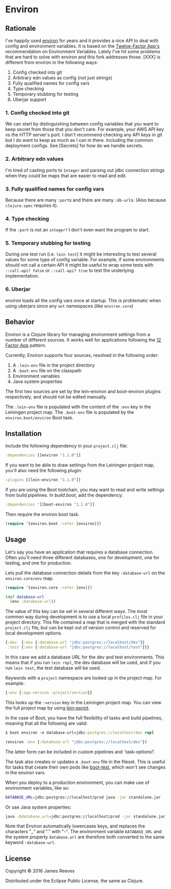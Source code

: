 # Environ

## Rationale

I've happily used [environ](http://github.com/weavejester/environ) for years and it provides
a nice API to deal with config and environment variables. It is based on the
[Twelve-Factor App's](https://12factor.net/config) recommendation on Environment Variables.
Lately I've hit some problems that are hard to solve with environ and this fork addresses those.
[XXX] is different from environ in the following ways:

1. Config checked into git
2. Arbitrary edn values as config (not just strings)
3. Fully qualified names for config vars
4. Type checking
5. Temporary stubbing for testing
6. Uberjar support

### 1. Config checked into git

We can start by distinguishing between config variables that you want to keep secret from those
that you don't care. For example, your AWS API key vs the HTTP server's port. I don't recommend
checking any API keys in git but I do want to keep as much as I can in there. Including the
common deployment configs. See [Secrets] for how do we handle secrets.

### 2. Arbitrary edn values

I'm tired of casting ports to `Integer` and parsing out jdbc connection strings when they could
be maps that are easier to read and edit.

### 3. Fully qualified names for config vars

Because there are many `:port`s and there are many `:db-url`s. (Also because `clojure.spec`
requires it).

### 4. Type checking

If the `:port` is not an `integer?` I don't even want the program to start.

### 5. Temporary stubbing for testing

During one test run (i.e. `lein test`) it might be interesting to test several values for some
type of config variable. For example, if some environments should not call a certain API it might
be useful to wrap some tests with `::call-api? false` or `::call-api? true` to test the
underlying implementation.

### 6. Uberjar

environ loads all the config vars once at startup. This is problematic when using uberjars
since any `aot` namespaces (like `environ.core`)

## Behavior

Environ is a Clojure library for managing environment settings from a
number of different sources. It works well for applications following
the [12 Factor App](http://12factor.net/) pattern.

Currently, Environ supports four sources, resolved in the following
order:

1. A `.lein-env` file in the project directory
2. A `.boot-env` file on the classpath
3. Environment variables
4. Java system properties

The first two sources are set by the lein-environ and boot-environ
plugins respectively, and should not be edited manually.

The `.lein-env` file is populated with the content of the `:env` key
in the Leiningen project map. The `.boot-env` file is populated by the
`environ.boot/environ` Boot task.


## Installation

Include the following dependency in your `project.clj` file:

```clojure
:dependencies [[environ "1.1.0"]]
```

If you want to be able to draw settings from the Leiningen project
map, you'll also need the following plugin:

```clojure
:plugins [[lein-environ "1.1.0"]]
```

If you are using the Boot toolchain, you may want to read and write
settings from build pipelines. In *build.boot*, add the dependency:

```clojure
:dependencies '[[boot-environ "1.1.0"]]
```

Then require the environ boot task.

```clojure
(require '[environ.boot :refer [environ]])
```


## Usage

Let's say you have an application that requires a database connection.
Often you'll need three different databases, one for development, one
for testing, and one for production.

Lets pull the database connection details from the key `:database-url`
on the `environ.core/env` map.

```clojure
(require '[environ.core :refer [env]])

(def database-url
  (env :database-url))
```

The value of this key can be set in several different ways. The most
common way during development is to use a local `profiles.clj` file in
your project directory. This file contained a map that is merged with
the standard `project.clj` file, but can be kept out of version
control and reserved for local development options.

```clojure
{:dev  {:env {:database-url "jdbc:postgres://localhost/dev"}}
 :test {:env {:database-url "jdbc:postgres://localhost/test"}}}
```

In this case we add a database URL for the dev and test environments.
This means that if you run `lein repl`, the dev database will be used,
and if you run `lein test`, the test database will be used.

Keywords with a `project` namespace are looked up in the project
map. For example:

```clojure
{:env {:app-version :project/version}}
```

This looks up the `:version` key in the Leiningen project map. You can
view the full project map by using [lein-pprint][].

In the case of Boot, you have the full flexibility of tasks and build
pipelines, meaning that all the following are valid:

```clojure
$ boot environ -e database-url=jdbc:postgres://localhost/dev repl
```

```clojure
(environ :env {:database-url "jdbc:postgres://localhost/dev"})
```

The latter form can be included in custom pipelines and `task-options!'.

The task also creates or updates a `.boot-env` file in the fileset.
This is useful for tasks that create their own pods like
[boot-test][], which won't see changes in the environ vars.

When you deploy to a production environment, you can make use of
environment variables, like so:

```bash
DATABASE_URL=jdbc:postgres://localhost/prod java -jar standalone.jar
```

Or use Java system properties:

```bash
java -Ddatabase.url=jdbc:postgres://localhost/prod -jar standalone.jar
```

Note that Environ automatically lowercases keys, and replaces the
characters "_" and "." with "-". The environment variable
`DATABASE_URL` and the system property `database.url` are therefore
both converted to the same keyword `:database-url`.

[lein-pprint]: https://github.com/technomancy/leiningen/tree/master/lein-pprint
[boot-test]:   https://github.com/adzerk-oss/boot-test


## License

Copyright © 2016 James Reeves

Distributed under the Eclipse Public License, the same as Clojure.
